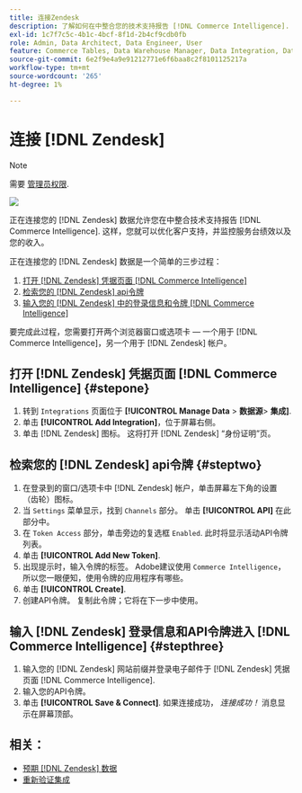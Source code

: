 ```yaml
---
title: 连接Zendesk
description: 了解如何在中整合您的技术支持报告 [!DNL Commerce Intelligence].
exl-id: 1c7f7c5c-4b1c-4bcf-8f1d-2b4cf9cdb0fb
role: Admin, Data Architect, Data Engineer, User
feature: Commerce Tables, Data Warehouse Manager, Data Integration, Data Import/Export
source-git-commit: 6e2f9e4a9e91212771e6f6baa8c2f8101125217a
workflow-type: tm+mt
source-wordcount: '265'
ht-degree: 1%

---
```


# 连接 [!DNL Zendesk]

>[!NOTE]
>
>需要 [管理员权限](../../../administrator/user-management/user-management.md).

![](../../../assets/Zendesk_logo.png)

正在连接您的 [!DNL Zendesk] 数据允许您在中整合技术支持报告 [!DNL Commerce Intelligence]. 这样，您就可以优化客户支持，并监控服务台绩效以及您的收入。

正在连接您的 [!DNL Zendesk] 数据是一个简单的三步过程：

1. [打开 [!DNL Zendesk] 凭据页面 [!DNL Commerce Intelligence]](#stepone)
1. [检索您的 [!DNL Zendesk] api令牌](#steptwo)
1. [输入您的 [!DNL Zendesk] 中的登录信息和令牌 [!DNL Commerce Intelligence]](#stepthree)

要完成此过程，您需要打开两个浏览器窗口或选项卡 — 一个用于 [!DNL Commerce Intelligence]，另一个用于 [!DNL Zendesk] 帐户。

## 打开 [!DNL Zendesk] 凭据页面 [!DNL Commerce Intelligence] {#stepone}

1. 转到 `Integrations` 页面位于 **[!UICONTROL Manage Data** > **&#x200B;数据源&#x200B;**> **集成]**.
1. 单击 **[!UICONTROL Add Integration]**，位于屏幕右侧。
1. 单击 [!DNL Zendesk] 图标。 这将打开 [!DNL Zendesk] “身份证明”页。

## 检索您的 [!DNL Zendesk] api令牌 {#steptwo}

1. 在登录到的窗口/选项卡中 [!DNL Zendesk] 帐户，单击屏幕左下角的设置（齿轮）图标。
1. 当 `Settings` 菜单显示，找到 `Channels` 部分。 单击 **[!UICONTROL API]** 在此部分中。
1. 在 `Token Access` 部分，单击旁边的复选框 `Enabled`. 此时将显示活动API令牌列表。
1. 单击 **[!UICONTROL Add New Token]**.
1. 出现提示时，输入令牌的标签。 Adobe建议使用 `Commerce Intelligence`，所以您一眼便知，使用令牌的应用程序有哪些。
1. 单击 **[!UICONTROL Create]**.
1. 创建API令牌。 复制此令牌；它将在下一步中使用。

## 输入 [!DNL Zendesk] 登录信息和API令牌进入 [!DNL Commerce Intelligence] {#stepthree}

1. 输入您的 [!DNL Zendesk] 网站前缀并登录电子邮件于 [!DNL Zendesk] 凭据页面 [!DNL Commerce Intelligence].
1. 输入您的API令牌。
1. 单击 **[!UICONTROL Save & Connect]**. 如果连接成功， *连接成功！* 消息显示在屏幕顶部。

## 相关：

* [预期 [!DNL Zendesk] 数据](../integrations/exp-zendesk-data.md)
* [重新验证集成](https://experienceleague.adobe.com/docs/commerce-knowledge-base/kb/how-to/mbi-reauthenticating-integrations.html)
